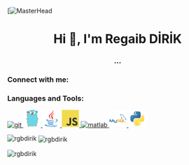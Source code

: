 [![MasterHead](https://res.cloudinary.com/practicaldev/image/fetch/s--AdZfJt-u--/c_imagga_scale,f_auto,fl_progressive,h_420,q_auto,w_1000/https://thepracticaldev.s3.amazonaws.com/i/nm7p2l8dzvw1lbxjwcfy.png)
<h1 align="center">Hi 👋, I'm Regaib DİRİK</h1>
<h3 align="center">...</h3>

<h3 align="left">Connect with me:</h3>
<p align="left">
</p>

<h3 align="left">Languages and Tools:</h3>
<p align="left"> <a href="https://git-scm.com/" target="_blank" rel="noreferrer"> <img src="https://www.vectorlogo.zone/logos/git-scm/git-scm-icon.svg" alt="git" width="40" height="40"/> </a> <a href="https://golang.org" target="_blank" rel="noreferrer"> <img src="https://raw.githubusercontent.com/devicons/devicon/master/icons/go/go-original.svg" alt="go" width="40" height="40"/> </a> <a href="https://www.java.com" target="_blank" rel="noreferrer"> <img src="https://raw.githubusercontent.com/devicons/devicon/master/icons/java/java-original.svg" alt="java" width="40" height="40"/> </a> <a href="https://developer.mozilla.org/en-US/docs/Web/JavaScript" target="_blank" rel="noreferrer"> <img src="https://raw.githubusercontent.com/devicons/devicon/master/icons/javascript/javascript-original.svg" alt="javascript" width="40" height="40"/> </a> <a href="https://www.mathworks.com/" target="_blank" rel="noreferrer"> <img src="https://upload.wikimedia.org/wikipedia/commons/2/21/Matlab_Logo.png" alt="matlab" width="40" height="40"/> </a> <a href="https://www.mysql.com/" target="_blank" rel="noreferrer"> <img src="https://raw.githubusercontent.com/devicons/devicon/master/icons/mysql/mysql-original-wordmark.svg" alt="mysql" width="40" height="40"/> </a> <a href="https://www.python.org" target="_blank" rel="noreferrer"> <img src="https://raw.githubusercontent.com/devicons/devicon/master/icons/python/python-original.svg" alt="python" width="40" height="40"/> </a> </p>

<p><img align="left" src="https://github-readme-stats.vercel.app/api/top-langs?username=rgbdirik&show_icons=true&locale=en&layout=compact" alt="rgbdirik" /></p>

<p>&nbsp;<img align="center" src="https://github-readme-stats.vercel.app/api?username=rgbdirik&show_icons=true&locale=en" alt="rgbdirik" /></p>

<p><img align="center" src="https://github-readme-streak-stats.herokuapp.com/?user=rgbdirik&" alt="rgbdirik" /></p>
